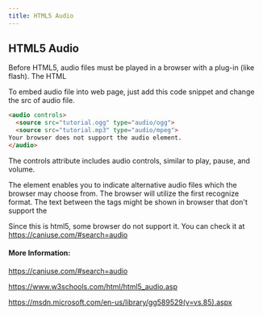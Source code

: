 ```yaml
---
title: HTML5 Audio
---
```

## HTML5 Audio

Before HTML5, audio files must be played in a browser with a plug-in (like flash). 
The HTML <audio> element is used to embed sound content in documents. It may contain one or more audio sources, represented using the src attribute or the [source](<source>) element
  
To embed audio file into web page, just add this code snippet and change the src of audio file.

```html
<audio controls>
  <source src="tutorial.ogg" type="audio/ogg">
  <source src="tutorial.mp3" type="audio/mpeg">
Your browser does not support the audio element.
</audio>
```

The controls attribute includes audio controls, similar to play, pause, and volume. 

The <source> element enables you to indicate alternative audio files which the browser may choose from. The browser will utilize the first recognize format. 
The text between the <audio> and </audio> tags might be shown in browser that don't support the <audio> element.

Since this is html5, some browser do not support it. You can check it at https://caniuse.com/#search=audio

#### More Information:
https://caniuse.com/#search=audio

https://www.w3schools.com/html/html5_audio.asp

https://msdn.microsoft.com/en-us/library/gg589529(v=vs.85).aspx


